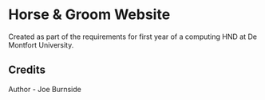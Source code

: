 # Horse & Groom Website

Created as part of the requirements for first year of a computing HND at De Montfort University.


## Credits

Author - Joe Burnside
